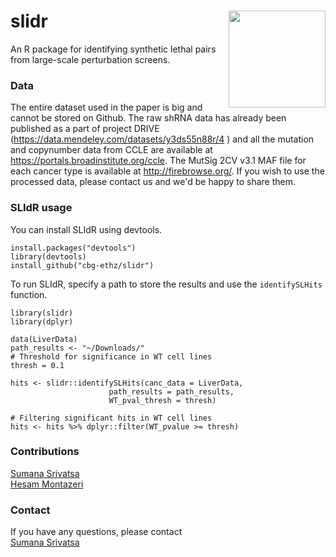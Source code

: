 # slidr <img src="https://github.com/cbg-ethz/slidr/blob/master/slidr.png" align="right" width="155 px"/>

An R package for identifying synthetic lethal pairs from large-scale perturbation screens.


### Data

The entire dataset used in the paper is big and cannot be stored on Github. The raw shRNA data has already been published as a part of project DRIVE (https://data.mendeley.com/datasets/y3ds55n88r/4 ) and all the mutation and copynumber data from CCLE are available at  https://portals.broadinstitute.org/ccle. The MutSig 2CV v3.1 MAF file for each cancer type is available at  http://firebrowse.org/. If you wish to use the processed data, please contact us and we'd be happy to share them. 


### SLIdR usage

You can install SLIdR using devtools.

```
install.packages("devtools") 
library(devtools) 
install_github("cbg-ethz/slidr")
```
To run SLIdR, specify a path to store the results and use the `identifySLHits` function. 

```
library(slidr)
library(dplyr)

data(LiverData)
path_results <- "~/Downloads/"
# Threshold for significance in WT cell lines
thresh = 0.1

hits <- slidr::identifySLHits(canc_data = LiverData, 
                      path_results = path_results, 
                      WT_pval_thresh = thresh)
                      
# Filtering significant hits in WT cell lines
hits <- hits %>% dplyr::filter(WT_pvalue >= thresh)

```

### Contributions
[Sumana Srivatsa](sumana.srivatsa@bsse.ethz.ch) <br/>
[Hesam Montazeri](hesam.montazeri@gmail.com)

### Contact

If you have any questions, please contact <br/>
[Sumana Srivatsa](sumana.srivatsa@bsse.ethz.ch)
  
